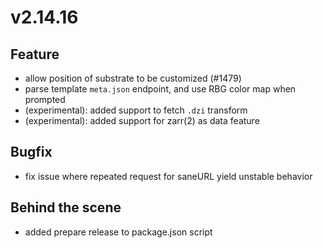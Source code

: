 # v2.14.16

## Feature

- allow position of substrate to be customized (#1479)
- parse template `meta.json` endpoint, and use RBG color map when prompted
- (experimental): added support to fetch `.dzi` transform
- (experimental): added support for zarr(2) as data feature

## Bugfix

- fix issue where repeated request for saneURL yield unstable behavior

## Behind the scene

- added prepare release to package.json script
